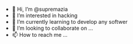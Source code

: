 - 👋 Hi, I’m @supremazia
- 👀 I’m interested in hacking
- 🌱 I’m currently learning to develop any softwer
- 💞️ I’m looking to collaborate on ...
- 📫 How to reach me ...

<!---
supremazia/supremazia is a ✨ special ✨ repository because its `README.md` (this file) appears on your GitHub profile.
You can click the Preview link to take a look at your changes.
--->

